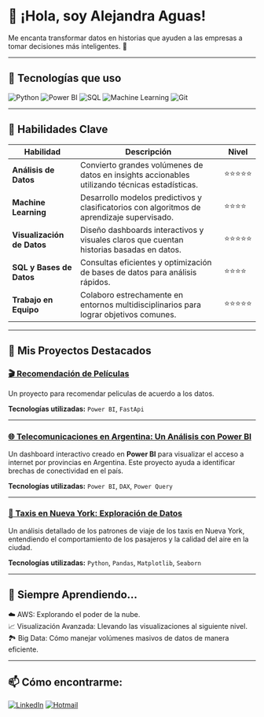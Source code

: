 # 👋 ¡Hola, soy Alejandra Aguas!

Me encanta transformar datos en historias que ayuden a las empresas a tomar decisiones más inteligentes. 🚀

---

## 🔧 Tecnologías que uso

![Python](https://img.shields.io/badge/-Python-3776AB?logo=python&logoColor=white&style=for-the-badge)
![Power BI](https://img.shields.io/badge/-Power%20BI-F2C811?logo=power-bi&logoColor=black&style=for-the-badge)
![SQL](https://img.shields.io/badge/-SQL-4479A1?logo=MySQL&logoColor=white&style=for-the-badge)
![Machine Learning](https://img.shields.io/badge/-Machine%20Learning-007396?logo=scikit-learn&logoColor=white&style=for-the-badge)
![Git](https://img.shields.io/badge/-Git-F05032?logo=git&logoColor=white&style=for-the-badge)

---

## 🧠 Habilidades Clave

| Habilidad                 | Descripción                                                                                   | Nivel  |
| ------------------------- | --------------------------------------------------------------------------------------------- | ------ |
| **Análisis de Datos**      | Convierto grandes volúmenes de datos en insights accionables utilizando técnicas estadísticas. | ⭐⭐⭐⭐⭐ |
| **Machine Learning**       | Desarrollo modelos predictivos y clasificatorios con algoritmos de aprendizaje supervisado.    | ⭐⭐⭐⭐  |
| **Visualización de Datos** | Diseño dashboards interactivos y visuales claros que cuentan historias basadas en datos.      | ⭐⭐⭐⭐⭐ |
| **SQL y Bases de Datos**   | Consultas eficientes y optimización de bases de datos para análisis rápidos.                  | ⭐⭐⭐⭐  |
| **Trabajo en Equipo**      | Colaboro estrechamente en entornos multidisciplinarios para lograr objetivos comunes.          | ⭐⭐⭐⭐⭐ |

---

## 🚀 Mis Proyectos Destacados

### [🎬 Recomendación de Películas](https://github.com/AlejandraAguas/Sistema_de_Recomendacion_Peliculas)
Un proyecto para recomendar peliculas de acuerdo a los datos.

**Tecnologías utilizadas:** `Power BI`, `FastApi`

---

### [🌐 Telecomunicaciones en Argentina: Un Análisis con Power BI](https://github.com/AlejandraAguas/Telecomunicaciones_Enacom)
Un dashboard interactivo creado en **Power BI** para visualizar el acceso a internet por provincias en Argentina. Este proyecto ayuda a identificar brechas de conectividad en el país.

**Tecnologías utilizadas:** `Power BI`, `DAX`, `Power Query`

---
### [🚕 Taxis en Nueva York: Exploración de Datos](https://github.com/Jorgemteyssier/Proyecto-Taxis-NYC)
Un análisis detallado de los patrones de viaje de los taxis en Nueva York, entendiendo el comportamiento de los pasajeros y la calidad del aire en la ciudad.

**Tecnologías utilizadas:** `Python`, `Pandas`, `Matplotlib`, `Seaborn`


---

## 🌱 Siempre Aprendiendo...

☁️ AWS: Explorando el poder de la nube.  
📈 Visualización Avanzada: Llevando las visualizaciones al siguiente nivel.  
🏞 Big Data: Cómo manejar volúmenes masivos de datos de manera eficiente.

---

## 📫 Cómo encontrarme:

[![LinkedIn](https://img.shields.io/badge/-Alejandra%20Aguas-0A66C2?logo=Linkedin&logoColor=white&style=for-the-badge)](https://www.linkedin.com/in/alejandraaguas/)
[![Hotmail](https://img.shields.io/badge/-alejaguasv%40hotmail.com-0078D4?logo=Microsoft-Outlook&logoColor=white&style=for-the-badge)](mailto:alejaguasv@hotmail.com)


